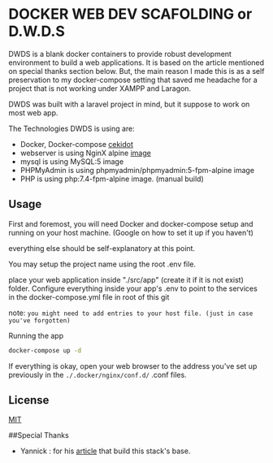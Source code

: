 # DOCKER WEB DEV SCAFOLDING or D.W.D.S

DWDS is a blank docker containers to provide robust development environment to build a web applications. It is based on the article mentioned on special thanks section below. But, the main reason I made this is as a self preservation to my docker-compose setting that saved me headache for a project that is not working under XAMPP and Laragon.

DWDS was built with a laravel project in mind, but it suppose to work on most web app.

The Technologies DWDS is using are:
 - Docker, Docker-compose [cekidot](https://www.docker.com/)
 - webserver is using NginX alpine [image](https://hub.docker.com/layers/nginx/library/nginx/1.17-alpine/images/sha256-51da5a4440f897dec32f5ac0e9f98483bd8f511f9f0844a82a347fe55a1fb6ed?context=explore)
 - mysql is using MySQL:5 image
 - PHPMyAdmin is using phpmyadmin/phpmyadmin:5-fpm-alpine image
 - PHP is using php:7.4-fpm-alpine image. (manual build) 

## Usage

First and foremost, you will need Docker and docker-compose setup and running on your host machine. (Google on how to set it up if you haven't)

everything else should be self-explanatory at this point. 

You may setup the project name using the root .env file.

place your web application inside "./src/app" (create it if it is not exist) folder. Configure everything inside your app's .env to point to the services in the docker-compose.yml file in root of this git

note:
``
you might need to add entries to your host file. (just in case you've forgotten)
``

Running the app
```bash
docker-compose up -d
``` 

If everything is okay, open your web browser to the address you've set up previously in the ``./.docker/nginx/conf.d/`` .conf files.

 
## License
[MIT](https://choosealicense.com/licenses/mit/)

##Special Thanks
- Yannick : for his [article](https://tech.osteel.me/posts/docker-for-local-web-development-introduction-why-should-you-care) that build this stack's base.
